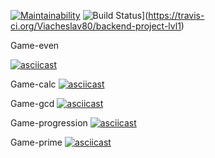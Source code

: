 [![Maintainability](https://api.codeclimate.com/v1/badges/bf47194235807c007714/maintainability)](https://codeclimate.com/github/Viacheslav80/backend-project-lvl1/maintainability)
![Build Status](https://travis-ci.org/Viacheslav80/backend-project-lvl1.svg?branch=master)](https://travis-ci.org/Viacheslav80/backend-project-lvl1)

Game-even

[![asciicast](https://asciinema.org/a/vBTFWbB9K2JPIDb1Tmmd6SyRC.svg)](https://asciinema.org/a/vBTFWbB9K2JPIDb1Tmmd6SyRC)

Game-calc
[![asciicast](https://asciinema.org/a/OIE3Cg1fgLzciJ1RuY2UDntGA.svg)](https://asciinema.org/a/OIE3Cg1fgLzciJ1RuY2UDntGA)

Game-gcd
[![asciicast](https://asciinema.org/a/BvvkOI8CBH7whxXThbeFRb8KS.svg)](https://asciinema.org/a/BvvkOI8CBH7whxXThbeFRb8KS)

Game-progression
[![asciicast](https://asciinema.org/a/0282m2FikQYLO5UcZZiHJJIbg.svg)](https://asciinema.org/a/0282m2FikQYLO5UcZZiHJJIbg)

Game-prime
[![asciicast](https://asciinema.org/a/okg3B7aIP1rsNnKURO55R9qVO.svg)](https://asciinema.org/a/okg3B7aIP1rsNnKURO55R9qVO)
